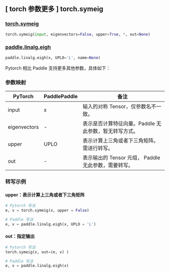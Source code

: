## [ torch 参数更多 ] torch.symeig

### [torch.symeig](https://pytorch.org/docs/stable/generated/torch.symeig.html?highlight=torch+symeig#torch.symeig)

```python
torch.symeig(input, eigenvectors=False, upper=True, *, out=None)
```

### [paddle.linalg.eigh](https://www.paddlepaddle.org.cn/documentation/docs/zh/develop/api/paddle/linalg/eigh_cn.html#eigh)

```python
paddle.linalg.eigh(x, UPLO='L', name=None)
```

Pytorch 相比 Paddle 支持更多其他参数，具体如下：

### 参数映射
| PyTorch       | PaddlePaddle | 备注                                                   |
| ------------- | ------------ | ------------------------------------------------------ |
| input          | x            | 输入的对称 Tensor，仅参数名不一致。                           |
| eigenvectors   | -            | 表示是否计算特征向量。Paddle 无此参数，暂无转写方式。      |
| upper          | UPLO            | 表示计算上三角或者下三角矩阵。 需进行转写。                          |
| out          | -            | 表示输出的 Tensor 元组， Paddle 无此参数，需要转写。                           |

### 转写示例
#### upper：表示计算上三角或者下三角矩阵
```python
# Pytorch 写法
e, v = torch.symeig(x, upper = False)

# Paddle 写法
e, v = paddle.linalg.eigh(x, UPLO = 'L')
```

#### out：指定输出
```python
# Pytorch 写法
torch.symeig(x, out=(e, v) )

# Paddle 写法
e, v = paddle.linalg.eigh(x)
```
